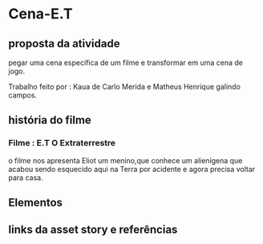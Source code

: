 <h1>Cena-E.T</h1>

 <h2>proposta da atividade</h2> 

 pegar uma cena específica de um filme e transformar em uma cena de jogo.

Trabalho feito por : Kaua de Carlo Merida e Matheus Henrique galindo campos. 

<h2>história do filme</h2> 

<h3>Filme : E.T O Extraterrestre</h3> 

o filme nos apresenta Eliot um menino,que conhece um alienígena  que acabou sendo esquecido aqui na Terra por acidente e agora precisa voltar para casa.

<h2>Elementos</h2>



<h2>links da asset story e referências</h2>


